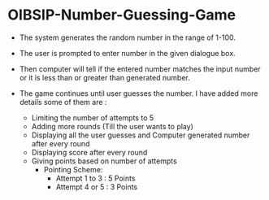 # OIBSIP-Number-Guessing-Game

* The system generates the random number in the range of 1-100.

* The user is prompted to enter number in the given dialogue box.

* Then computer will tell if the entered number matches the input number or it is less than or greater than generated number.

* The game continues until user guesses the number. I have added more details some of them are : 

    * Limiting the number of attempts to 5
    * Adding more rounds (Till the user wants to play)
    * Displaying all the user guesses and Computer generated number after every round
    * Displaying score after every round
    * Giving points based on number of attempts
      * Pointing Scheme:
         * Attempt 1 to 3 : 5 Points
         * Attempt 4 or 5 : 3 Points
